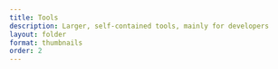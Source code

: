 ```yaml
---
title: Tools
description: Larger, self-contained tools, mainly for developers
layout: folder
format: thumbnails
order: 2
---
```


